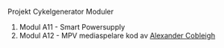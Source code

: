 Projekt Cykelgenerator
Moduler
1. Modul A11 - Smart Powersupply
2. Modul A12 - MPV mediaspelare kod av  <a href="https://github.com/cblgh/mpv-control">Alexander Cobleigh</a>
  
